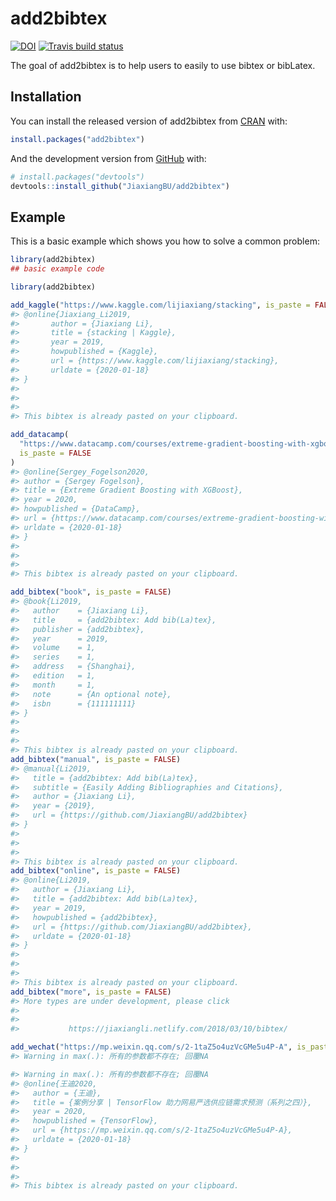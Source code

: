 
<!-- README.md is generated from README.Rmd. Please edit that file -->

# add2bibtex

<!-- badges: start -->

[![DOI](https://zenodo.org/badge/168483185.svg)](https://zenodo.org/badge/latestdoi/168483185)
[![Travis build
status](https://travis-ci.org/JiaxiangBU/add2bibtex.svg?branch=master)](https://travis-ci.org/JiaxiangBU/add2bibtex)
<!-- badges: end -->

The goal of add2bibtex is to help users to easily to use bibtex or
bibLatex.

## Installation

You can install the released version of add2bibtex from
[CRAN](https://CRAN.R-project.org) with:

``` r
install.packages("add2bibtex")
```

And the development version from [GitHub](https://github.com/) with:

``` r
# install.packages("devtools")
devtools::install_github("JiaxiangBU/add2bibtex")
```

## Example

This is a basic example which shows you how to solve a common problem:

``` r
library(add2bibtex)
## basic example code
```

``` r
library(add2bibtex)
```

``` r
add_kaggle("https://www.kaggle.com/lijiaxiang/stacking", is_paste = FALSE)
#> @online{Jiaxiang_Li2019,
#>       author = {Jiaxiang Li},
#>       title = {stacking | Kaggle},
#>       year = 2019,
#>       howpublished = {Kaggle},
#>       url = {https://www.kaggle.com/lijiaxiang/stacking},
#>       urldate = {2020-01-18}
#> }
#> 
#> 
#> 
#> This bibtex is already pasted on your clipboard.
```

``` r
add_datacamp(
  "https://www.datacamp.com/courses/extreme-gradient-boosting-with-xgboost",
  is_paste = FALSE
)
#> @online{Sergey_Fogelson2020,
#> author = {Sergey Fogelson},
#> title = {Extreme Gradient Boosting with XGBoost},
#> year = 2020,
#> howpublished = {DataCamp},
#> url = {https://www.datacamp.com/courses/extreme-gradient-boosting-with-xgboost},
#> urldate = {2020-01-18}
#> }
#> 
#> 
#> 
#> This bibtex is already pasted on your clipboard.
```

``` r
add_bibtex("book", is_paste = FALSE)
#> @book{Li2019,
#>   author    = {Jiaxiang Li},
#>   title     = {add2bibtex: Add bib(La)tex},
#>   publisher = {add2bibtex},
#>   year      = 2019,
#>   volume    = 1,
#>   series    = 1,
#>   address   = {Shanghai},
#>   edition   = 1,
#>   month     = 1,
#>   note      = {An optional note},
#>   isbn      = {111111111}
#> }
#> 
#> 
#> 
#> This bibtex is already pasted on your clipboard.
add_bibtex("manual", is_paste = FALSE)
#> @manual{Li2019,
#>   title = {add2bibtex: Add bib(La)tex},
#>   subtitle = {Easily Adding Bibliographies and Citations},
#>   author = {Jiaxiang Li},
#>   year = {2019},
#>   url = {https://github.com/JiaxiangBU/add2bibtex}
#> }
#> 
#> 
#> 
#> This bibtex is already pasted on your clipboard.
add_bibtex("online", is_paste = FALSE)
#> @online{Li2019,
#>   author = {Jiaxiang Li},
#>   title = {add2bibtex: Add bib(La)tex},
#>   year = 2019,
#>   howpublished = {add2bibtex},
#>   url = {https://github.com/JiaxiangBU/add2bibtex},
#>   urldate = {2020-01-18}
#> }
#> 
#> 
#> 
#> This bibtex is already pasted on your clipboard.
add_bibtex("more", is_paste = FALSE)
#> More types are under development, please click
#> 
#> 
#>           https://jiaxiangli.netlify.com/2018/03/10/bibtex/
```

``` r
add_wechat("https://mp.weixin.qq.com/s/2-1taZ5o4uzVcGMe5u4P-A", is_paste = FALSE)
#> Warning in max(.): 所有的参数都不存在; 回覆NA

#> Warning in max(.): 所有的参数都不存在; 回覆NA
#> @online{王迪2020,
#>   author = {王迪},
#>   title = {案例分享 | TensorFlow 助力网易严选供应链需求预测（系列之四）},
#>   year = 2020,
#>   howpublished = {TensorFlow},
#>   url = {https://mp.weixin.qq.com/s/2-1taZ5o4uzVcGMe5u4P-A},
#>   urldate = {2020-01-18}
#> }
#> 
#> 
#> 
#> This bibtex is already pasted on your clipboard.
```
